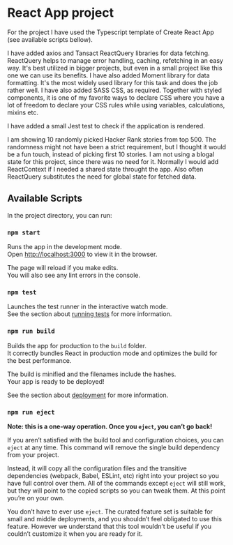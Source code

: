 # React App project

For the project I have used the Typescript template of Create React App (see available scripts bellow).

I have added axios and Tansact ReactQuery libraries for data fetching. ReactQuery helps to manage error handling, caching, refetching in an easy way. It's best utilized in bigger projects, but even in a small project like this one we can use its benefits. I have also added Moment library for data formatting. It's the most widely used library for this task and does the job rather well. I have also added SASS CSS, as required. Together with styled components, it is one of my favorite ways to declare CSS where you have a lot of freedom to declare your CSS rules while using variables, calculations, mixins etc.

I have added a small Jest test to check if the application is rendered.

I am showing 10 randomly picked Hacker Rank stories from top 500. The randomness might not have been a strict requirement, but I thought it would be a fun touch, instead of picking first 10 stories. I am not using a blogal state for this project, since there was no need for it. Normally I would add ReactContext if I needed a shared state throught the app. Also often ReactQuery substitutes the need for global state for fetched data.

## Available Scripts

In the project directory, you can run:

### `npm start`

Runs the app in the development mode.\
Open [http://localhost:3000](http://localhost:3000) to view it in the browser.

The page will reload if you make edits.\
You will also see any lint errors in the console.

### `npm test`

Launches the test runner in the interactive watch mode.\
See the section about [running tests](https://facebook.github.io/create-react-app/docs/running-tests) for more information.

### `npm run build`

Builds the app for production to the `build` folder.\
It correctly bundles React in production mode and optimizes the build for the best performance.

The build is minified and the filenames include the hashes.\
Your app is ready to be deployed!

See the section about [deployment](https://facebook.github.io/create-react-app/docs/deployment) for more information.

### `npm run eject`

**Note: this is a one-way operation. Once you `eject`, you can’t go back!**

If you aren’t satisfied with the build tool and configuration choices, you can `eject` at any time. This command will remove the single build dependency from your project.

Instead, it will copy all the configuration files and the transitive dependencies (webpack, Babel, ESLint, etc) right into your project so you have full control over them. All of the commands except `eject` will still work, but they will point to the copied scripts so you can tweak them. At this point you’re on your own.

You don’t have to ever use `eject`. The curated feature set is suitable for small and middle deployments, and you shouldn’t feel obligated to use this feature. However we understand that this tool wouldn’t be useful if you couldn’t customize it when you are ready for it.
